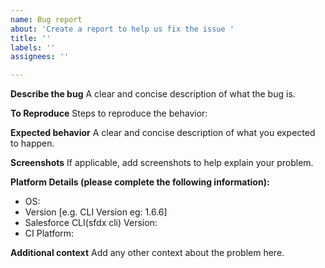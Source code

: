 ```yaml
---
name: Bug report
about: 'Create a report to help us fix the issue '
title: ''
labels: ''
assignees: ''

---
```


**Describe the bug**
A clear and concise description of what the bug is.

**To Reproduce**
Steps to reproduce the behavior:


**Expected behavior**
A clear and concise description of what you expected to happen.

**Screenshots**
If applicable, add screenshots to help explain your problem.

**Platform Details (please complete the following information):**
 - OS: 
 - Version [e.g. CLI Version  eg: 1.6.6]
 - Salesforce CLI(sfdx cli) Version:
 - CI Platform: 


**Additional context**
Add any other context about the problem here.

